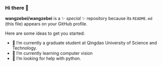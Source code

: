### Hi there 👋


**wangzebei/wangzebei** is a ✨ _special_ ✨ repository because its `README.md` (this file) appears on your GitHub profile.

Here are some ideas to get you started:

- 🔭 I’m currently a graduate student at Qingdao University of Science and Technology.
- 🌱 I’m currently learning computer vision
- 🤔 I’m looking for help with python.
